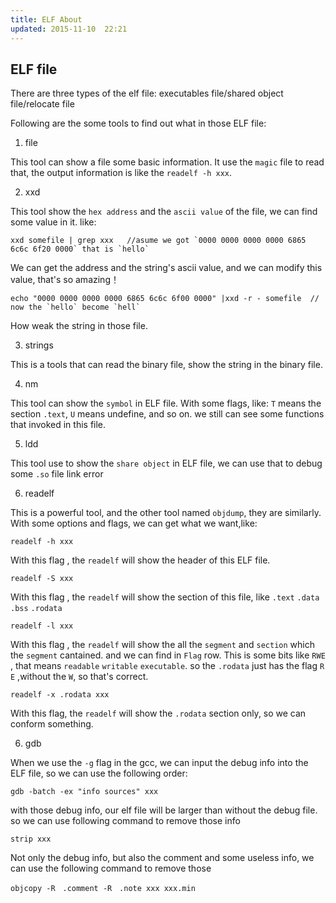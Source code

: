 ```yaml
---
title: ELF About
updated: 2015-11-10  22:21
---
```


## ELF file

There are three types of the elf file: executables file/shared object file/relocate file

Following are the some tools to find out what in those ELF file:

1. file

This tool can show a file some basic information. It use the `magic` file to read that, the output information is like the `readelf -h xxx`.

2. xxd 

This tool show the `hex address` and the `ascii value` of the file, we can find some value in it. like:

	xxd somefile | grep xxx   //asume we got `0000 0000 0000 0000 6865 6c6c 6f20 0000` that is `hello`

We can get the address and the string's ascii value, and we can modify this value, that's so amazing！ 

	echo "0000 0000 0000 0000 6865 6c6c 6f00 0000" |xxd -r - somefile  // now the `hello` become `hell`

How weak the string in those file.

3. strings

This is a tools that can read the binary file, show the string in the binary file. 

4. nm 

This tool can show the `symbol` in ELF file.  With some flags, like: `T` means the section `.text`, `U` means undefine, and so on. we still can see some functions that invoked in this file.

5. ldd

This tool use to show the `share object` in ELF file, we can use that to debug some `.so` file link error

6. readelf 

This is a powerful tool, and the other tool named `objdump`, they are similarly. With some options and flags, we can get what we want,like:

	readelf -h xxx   

With this flag , the `readelf` will show the header of this ELF file. 

	readelf -S xxx 

With this flag , the `readelf` will show the section of this file, like `.text` `.data` `.bss` `.rodata`

	readelf -l xxx

With this flag , the `readelf` will show the all the `segment` and `section` which the `segment` cantained. and we can find in `Flag` row. This is some bits like `RWE` , that means `readable` `writable` `executable`. so the `.rodata` just has the flag `R E` ,without the `W`, so that's correct.

	readelf -x .rodata xxx

With this flag, the `readelf` will show the `.rodata` section only, so we can conform something.


6. gdb 

When we use the `-g` flag in the gcc, we can input the debug info into the ELF file, so we can use the following order:
	
	gdb -batch -ex "info sources" xxx

with those debug info, our elf file will be larger than without the debug file. so we can use following command to remove those info

	strip xxx

Not only the debug info, but also the comment and some useless info, we can use the following command to remove those

	objcopy -R　.comment -R　.note xxx xxx.min 





